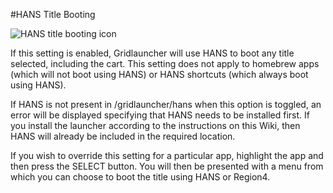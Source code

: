 #HANS Title Booting

![HANS title booting icon](wiki/images/hanstitlebooticon.png)<br>

If this setting is enabled, Gridlauncher will use HANS to boot any title selected, including the cart. This setting does not apply to homebrew apps (which will not boot using HANS) or HANS shortcuts (which always boot using HANS).

If HANS is not present in /gridlauncher/hans when this option is toggled, an error will be displayed specifying that HANS needs to be installed first. If you install the launcher according to the instructions on this Wiki, then HANS will already be included in the required location.

If you wish to override this setting for a particular app, highlight the app and then press the SELECT button. You will then be presented with a menu from which you can choose to boot the title using HANS or Region4.
